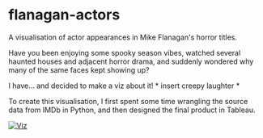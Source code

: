 # flanagan-actors
A visualisation of actor appearances in Mike Flanagan's horror titles.

Have you been enjoying some spooky season vibes, watched several haunted houses and adjacent horror drama, and suddenly wondered why many of the same faces kept showing up? 

I have… and decided to make a viz about it! * insert creepy laughter *

To create this visualisation, I first spent some time wrangling the source data from IMDb in Python, and then designed the final product in Tableau. 

<div class='tableauPlaceholder' id='viz1700048630473' style='position: relative'><noscript><a href='#'><img alt='Viz ' src='https:&#47;&#47;public.tableau.com&#47;static&#47;images&#47;Mi&#47;MikeFlanaganandhisactors&#47;Viz&#47;1_rss.png' style='border: none' /></a></noscript><object class='tableauViz'  style='display:none;'><param name='host_url' value='https%3A%2F%2Fpublic.tableau.com%2F' /> <param name='embed_code_version' value='3' /> <param name='site_root' value='' /><param name='name' value='MikeFlanaganandhisactors&#47;Viz' /><param name='tabs' value='no' /><param name='toolbar' value='yes' /><param name='static_image' value='https:&#47;&#47;public.tableau.com&#47;static&#47;images&#47;Mi&#47;MikeFlanaganandhisactors&#47;Viz&#47;1.png' /> <param name='animate_transition' value='yes' /><param name='display_static_image' value='yes' /><param name='display_spinner' value='yes' /><param name='display_overlay' value='yes' /><param name='display_count' value='yes' /><param name='language' value='it-IT' /></object></div>                <script type='text/javascript'>                    var divElement = document.getElementById('viz1700048630473');                    var vizElement = divElement.getElementsByTagName('object')[0];                    if ( divElement.offsetWidth > 800 ) { vizElement.style.width='800px';vizElement.style.height='827px';} else if ( divElement.offsetWidth > 500 ) { vizElement.style.width='800px';vizElement.style.height='827px';} else { vizElement.style.width='100%';vizElement.style.height='727px';}                     var scriptElement = document.createElement('script');                    scriptElement.src = 'https://public.tableau.com/javascripts/api/viz_v1.js';                    vizElement.parentNode.insertBefore(scriptElement, vizElement);                </script>

